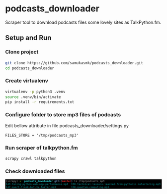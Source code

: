 # podcasts_downloader
Scraper tool to download podcasts files some lovely sites as TalkPython.fm. 


## Setup and Run

### Clone project

```sh
git clone https://github.com/samukasmk/podcasts_downloader.git
cd podcasts_downloader
```

### Create virtualenv

```sh
virtualenv -p python3 .venv
source .venv/bin/activate
pip install -r requirements.txt
```

### Configure folder to store mp3 files of podcasts

Edit bellow attribute in file podcasts_downloader/settings.py 

```
FILES_STORE = '/tmp/podcasts_mp3'
```

### Run scraper of talkpython.fm

```sh
scrapy crawl talkpython
```

### Check downloaded files

![Downloaded mp3 files](https://raw.githubusercontent.com/samukasmk/podcasts_downloader/master/docs/imgs/ls-downloaded-files.png)
